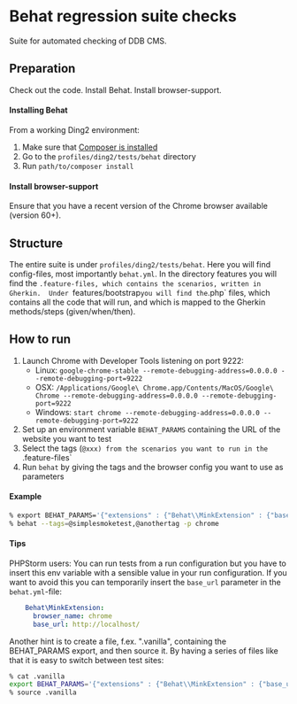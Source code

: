# Behat regression suite checks

Suite for automated checking of DDB CMS.


## Preparation

Check out the code. Install Behat. Install browser-support.

#### Installing Behat

From a working Ding2 environment:

1. Make sure that [Composer is installed](https://getcomposer.org/download/)
2. Go to the `profiles/ding2/tests/behat` directory
3. Run `path/to/composer install`

#### Install browser-support

Ensure that you have a recent version of the Chrome browser available 
(version 60+).

## Structure

The entire suite is under `profiles/ding2/tests/behat`. Here you will find 
config-files, most importantly `behat.yml`. In the directory features you will 
find the `.feature-files, which contains the scenarios, written in Gherkin. 
Under `features/bootstrap` you will find the `.php` files, which contains all 
the code that will run, and which is mapped to the Gherkin methods/steps 
(given/when/then).

## How to run

1. Launch Chrome with Developer Tools listening on port 9222: 
    - Linux: `google-chrome-stable --remote-debugging-address=0.0.0.0 --remote-debugging-port=9222`
    - OSX: `/Applications/Google\ Chrome.app/Contents/MacOS/Google\ Chrome --remote-debugging-address=0.0.0.0 --remote-debugging-port=9222`
    - Windows: `start chrome --remote-debugging-address=0.0.0.0 --remote-debugging-port=9222`
2. Set up an environment variable `BEHAT_PARAMS` containing the URL of the 
website you want to test
3. Select the tags (`@xxx) from the scenarios you want to run in the 
`.feature-files`
4. Run `behat` by giving the tags and the browser config you want to use as
parameters

#### Example

```sh
% export BEHAT_PARAMS='{"extensions" : {"Behat\\MinkExtension" : {"base_url" : "http://localhost/"}}}'
% behat --tags=@simplesmoketest,@anothertag -p chrome
```

#### Tips

PHPStorm users: You can run tests from a run configuration but you have to 
insert this env variable with a sensible value in your run configuration.
If you want to avoid this you can temporarily insert the `base_url` parameter in 
the `behat.yml`-file:

```yaml
    Behat\MinkExtension:
      browser_name: chrome    
      base_url: http://localhost/
```

Another hint is to create a file, f.ex. ".vanilla", containing the BEHAT_PARAMS
export, and then source it. By having a series of files like that it is easy
to switch between test sites:

```sh
% cat .vanilla
export BEHAT_PARAMS='{"extensions" : {"Behat\\MinkExtension" : {"base_url" : "https://vanilla-fbs.ddbcms.dk/"}}}'
% source .vanilla
```
